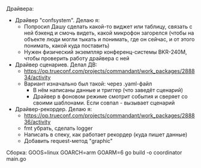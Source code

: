 Драйвера:
* Драйвер "confsystem". Делаю я:
	* Попросил Дашу сделать какой-то виджет или таблицу, связать с ней бэкенд и смочь видеть, какой микрофон загорелся (чтобы на объекте люди могли тыкать и понимать, где он сейчас, и от этого понимать, какой куда поставить)
	* Нужен физический экземпляр конференц-системы BKR-240M, чтобы проверить работу драйвера с ней
* Драйвер сценариев. Делал ДВ:
	* https://op.trueconf.com/projects/commandant/work_packages/288834/activity
	* Вариант изначально был такой: через .yaml-файл
		* В нём написаны данные и триггер (что заведёт сценарий)
		* Драйвер в фоновом режиме смотрит события и сверяет со своими шаблонами. Если совпал - вызывает сценарий
* Драйвер-рекордер. Делаю я:
	* https://op.trueconf.com/projects/commandant/work_packages/288836/activity
	* fmt убрать, сделать logger
	* Написать в спеку, как работает рекордер (куда пишет данные)
	* Добавить request-метод "graphic"

Сборка:
	GOOS=linux GOARCH=arm GOARM=6 go build -o coordinator main.go